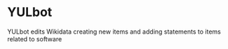 # YULbot
YULbot edits Wikidata creating new items and adding statements to items related to software
